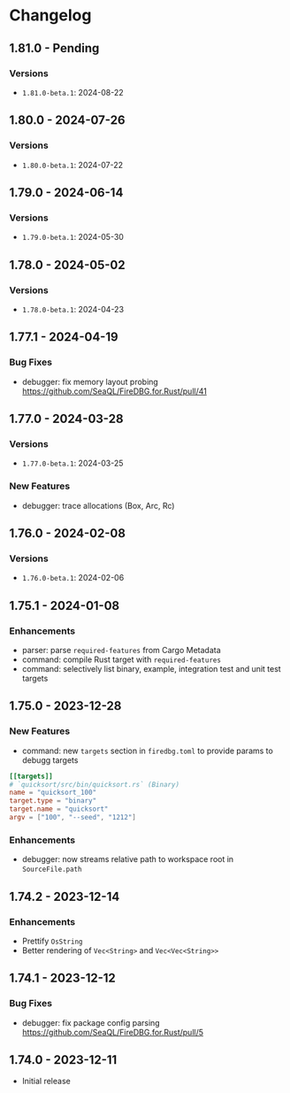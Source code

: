 # Changelog

## 1.81.0 - Pending

### Versions

+ `1.81.0-beta.1`: 2024-08-22

## 1.80.0 - 2024-07-26

### Versions

+ `1.80.0-beta.1`: 2024-07-22

## 1.79.0 - 2024-06-14

### Versions

+ `1.79.0-beta.1`: 2024-05-30

## 1.78.0 - 2024-05-02

### Versions

+ `1.78.0-beta.1`: 2024-04-23

## 1.77.1 - 2024-04-19

### Bug Fixes

- debugger: fix memory layout probing https://github.com/SeaQL/FireDBG.for.Rust/pull/41

## 1.77.0 - 2024-03-28

### Versions

+ `1.77.0-beta.1`: 2024-03-25

### New Features

- debugger: trace allocations (Box, Arc, Rc)

## 1.76.0 - 2024-02-08

### Versions

+ `1.76.0-beta.1`: 2024-02-06

## 1.75.1 - 2024-01-08

### Enhancements

- parser: parse `required-features` from Cargo Metadata
- command: compile Rust target with `required-features`
- command: selectively list binary, example, integration test and unit test targets

## 1.75.0 - 2023-12-28

### New Features

- command: new `targets` section in `firedbg.toml` to provide params to debugg targets
```toml
[[targets]]
# `quicksort/src/bin/quicksort.rs` (Binary)
name = "quicksort_100"
target.type = "binary"
target.name = "quicksort"
argv = ["100", "--seed", "1212"]
```

### Enhancements

- debugger: now streams relative path to workspace root in `SourceFile.path`

## 1.74.2 - 2023-12-14

### Enhancements

- Prettify `OsString`
- Better rendering of `Vec<String>` and `Vec<Vec<String>>`

## 1.74.1 - 2023-12-12

### Bug Fixes

- debugger: fix package config parsing https://github.com/SeaQL/FireDBG.for.Rust/pull/5

## 1.74.0 - 2023-12-11

- Initial release
